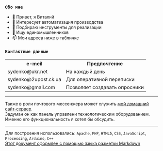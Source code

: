 ### `Обо мне`
- 👋 Привет, я Виталий  
- 👀 Интересует автоматизация производства  
- 🌱 Подбираю инструменты для реализации  
- 💞️ Ищу единомышленников  
- 📫 Мои адреса ниже в табличке  
<!--- А где искать эти -ВАУ :coffee: :pizza:, и :dancer: ?
([Нравится мне так оформлять](https://gist.github.com/Jekins/2bf2d0638163f1294637 "тут описан синтаксис README.md файла"))

sydenko/sydenko — это ✨ специальный ✨ репозиторий, потому что его `README.md` (этот файл) отображается в вашем профиле GitHub.
Вы можете щелкнуть ссылку «Предварительный просмотр», чтобы просмотреть свои изменения.
https://gist.github.com/Jekins/2bf2d0638163f1294637
--->
### `Контактные данные`
<table>
<tr>
<th>e-meil</th>
<th>Предпочтение</th>
</tr>
<tr>
<td>sydenko@ukr.net</td>
<td>На каждый день</td>
</tr>
<tr>
<td>sydenko@2upost.ck.ua</td>
<td>Для оперативной переписки</td>
</tr>
<tr>
<td>sydenko@gmail.com</td>
<td>Позволяет создавать опросники</td>
</tr>
</table>

***

Также в роли почтового мессенжера может служить [мой домашний сайт-сервер](http://78.137.5.182 "На доменном имени экономлю поэтому вход по IP адресу").  
Задуман он как панель управлени технологическим оборудованием.  
Именно его функциональность я хотел бы обсудить.
<!--
Благодаря не только беспрерывному наблюдению, а также `возможности сравнивать с предыдущими периодами` появляется возможность предупреждать нештатнве ситуации.  
Например: в холодильной камере `скорость повышения температуры` по разныи причинам ожидается разная:
- загрузка нового содержимого (пока открыта дверь)
- повышаная температура нового содержимого
> - не закрытая плотно дверь
> - пропадание электропитания
> - обмерзание оборудования
>> - утечка фриона
>>> - выходиз строя оборудования
>>> - выход из строя самого агрегата
Все вышеперечисленные ситуации возможно различать на аппаратном уровне и даже потправлять предупреждающие сообщения обслуживающему персоналу
-->

***
Для построения использовались: `Apache`, `PHP`, `HTML5`, `CSS`, `JavaScript`, `Processing`, `Arduino`, `C++`  
[Этот документ оформлен с помощью языка разметки Markdown](https://gist.github.com/Jekins/2bf2d0638163f1294637 "тут описан синтаксис README.md файла")
